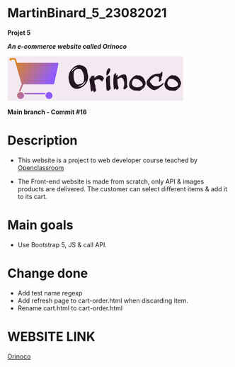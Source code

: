 # MartinBinard_5_23082021
**Projet 5**

***An e-commerce website called Orinoco***

![logo-orinoco](./Front-end/public/img/Orinoco-logo-title.png)

**Main branch - Commit #16**

# Description

* This website is a project to web developer course teached by [Openclassroom](https://openclassrooms.com/en/paths/141-web-developer)

* The Front-end website is made from scratch, only API & images products are delivered. The customer can select different items & add it to its cart.

# Main goals

* Use Bootstrap 5, JS & call API.

# Change done

* Add test name regexp
* Add refresh page to cart-order.html when discarding item.
* Rename cart.html to cart-order.html

# WEBSITE LINK

[Orinoco](https://martinbinard.github.io/MartinBinard_5_23082021/Front-end/)